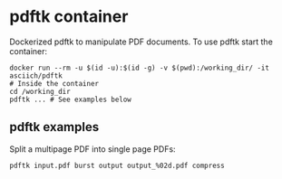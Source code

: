 # pdftk container

Dockerized pdftk to manipulate PDF documents. To use pdftk start the container:

```
docker run --rm -u $(id -u):$(id -g) -v $(pwd):/working_dir/ -it asciich/pdftk
# Inside the container
cd /working_dir
pdftk ... # See examples below
```

## pdftk examples

Split a multipage PDF into single page PDFs:

```
pdftk input.pdf burst output output_%02d.pdf compress
```